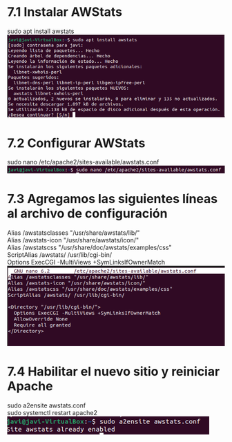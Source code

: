 # 7.1 Instalar AWStats
sudo apt install awstats
![imagen1](../Foto/7.1.png)  

# 7.2 Configurar AWStats
sudo nano /etc/apache2/sites-available/awstats.conf
![imagen1](../Foto/7.2.png)  


# 7.3 Agregamos las siguientes líneas al archivo de configuración
Alias /awstatsclasses "/usr/share/awstats/lib/"  
Alias /awstats-icon "/usr/share/awstats/icon/"  
Alias /awstatscss "/usr/share/doc/awstats/examples/css"  
ScriptAlias /awstats/ /usr/lib/cgi-bin/  
Options ExecCGI -MultiViews +SymLinksIfOwnerMatch  
![imagen1](../Foto/7.3.png)  


# 7.4 Habilitar el nuevo sitio y reiniciar Apache
sudo a2ensite awstats.conf  
sudo systemctl restart apache2  
![imagen1](../Foto/7.4.png)  

